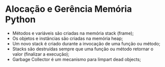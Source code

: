 # Alocação e Gerência Memória Python

- Métodos e variáveis são criadas na memória stack (frame);
- Os objetos e instâncias são criadas na memória heap;
- Um novo stack é criado durante a invocação de uma função ou método;
- Stacks são destruídas sempre que uma função ou método retornar o valor (finalizar a execução);
- Garbage Collector é um mecanismo para limpart dead objects;